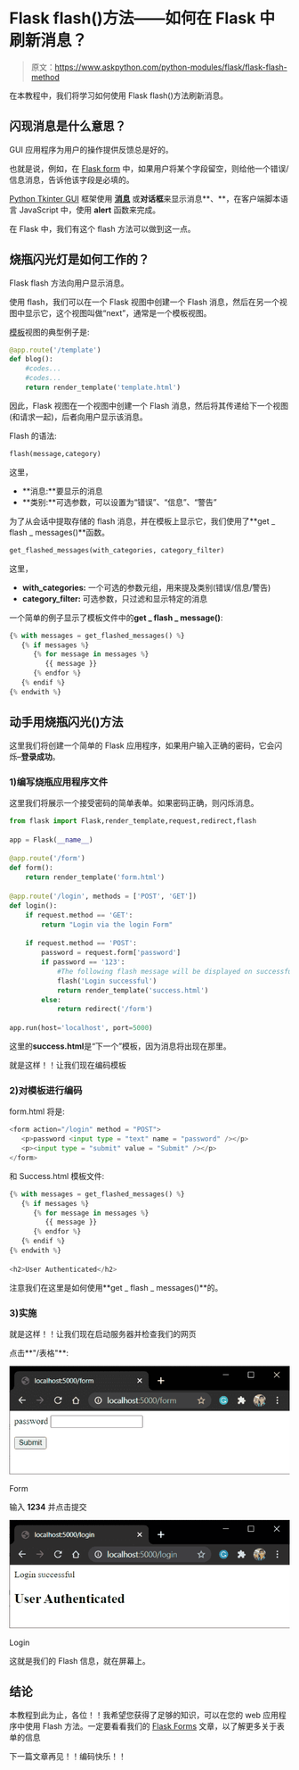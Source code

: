 # Flask flash()方法——如何在 Flask 中刷新消息？

> 原文：<https://www.askpython.com/python-modules/flask/flask-flash-method>

在本教程中，我们将学习如何使用 Flask flash()方法刷新消息。

## **闪现消息是什么意思？**

GUI 应用程序为用户的操作提供反馈总是好的。

也就是说，例如，在 [Flask form](https://www.askpython.com/python-modules/flask/flask-forms) 中，如果用户将某个字段留空，则给他一个错误/信息消息，告诉他该字段是必填的。

[Python Tkinter GUI](https://www.askpython.com/python/tkinter-gui-widgets) 框架使用 **[消息](https://www.askpython.com/python-modules/tkinter/tkinter-messagebox-and-radiobutton)** 或**对话框**来显示消息**、**，在客户端脚本语言 JavaScript 中，使用 **alert** 函数来完成。

在 Flask 中，我们有这个 flash 方法可以做到这一点。

## **烧瓶闪光灯是如何工作的？**

Flask flash 方法向用户显示消息。

使用 flash，我们可以在一个 Flask 视图中创建一个 Flash 消息，然后在另一个视图中显示它，这个视图叫做“next”，通常是一个模板视图。

[模板](https://www.askpython.com/python-modules/flask/flask-templates)视图的典型例子是:

```py
@app.route('/template')
def blog():
    #codes...
    #codes...
    return render_template('template.html')

```

因此，Flask 视图在一个视图中创建一个 Flash 消息，然后将其传递给下一个视图(和请求一起)，后者向用户显示该消息。

Flash 的语法:

```py
flash(message,category)

```

这里，

*   **消息:**要显示的消息
*   **类别:**可选参数，可以设置为“错误”、“信息”、“警告”

为了从会话中提取存储的 flash 消息，并在模板上显示它，我们使用了**get _ flash _ messages()**函数。

```py
get_flashed_messages(with_categories, category_filter)

```

这里，

*   **with_categories:** 一个可选的参数元组，用来提及类别(错误/信息/警告)
*   **category_filter:** 可选参数，只过滤和显示特定的消息

一个简单的例子显示了模板文件中的**get _ flash _ message()**:

```py
{% with messages = get_flashed_messages() %}
   {% if messages %}
      {% for message in messages %}
         {{ message }}
      {% endfor %}
   {% endif %}
{% endwith %}

```

## **动手用烧瓶闪光()方法**

这里我们将创建一个简单的 Flask 应用程序，如果用户输入正确的密码，它会闪烁–**登录成功**。

### 1)编写烧瓶应用程序文件

这里我们将展示一个接受密码的简单表单。如果密码正确，则闪烁消息。

```py
from flask import Flask,render_template,request,redirect,flash

app = Flask(__name__)

@app.route('/form')
def form():
    return render_template('form.html')

@app.route('/login', methods = ['POST', 'GET'])
def login():
    if request.method == 'GET':
        return "Login via the login Form"

    if request.method == 'POST':
        password = request.form['password']
        if password == '123':
            #The following flash message will be displayed on successful login
            flash('Login successful')
            return render_template('success.html')
        else:
            return redirect('/form')

app.run(host='localhost', port=5000)

```

这里的**success.html**是“下一个”模板，因为消息将出现在那里。

就是这样！！让我们现在编码模板

### 2)对模板进行编码

form.html 将是:

```py
<form action="/login" method = "POST">
   <p>password <input type = "text" name = "password" /></p>
   <p><input type = "submit" value = "Submit" /></p>
</form>

```

和 Success.html 模板文件:

```py
{% with messages = get_flashed_messages() %}
   {% if messages %}
      {% for message in messages %}
         {{ message }}
      {% endfor %}
   {% endif %}
{% endwith %}

<h2>User Authenticated</h2>

```

注意我们在这里是如何使用**get _ flash _ messages()**的。

### **3)实施**

就是这样！！让我们现在启动服务器并检查我们的网页

点击**"/表格"**:

![Form](img/fac62f2bdaeb91acfabaf8777afa34b1.png)

Form

输入 **1234** 并点击提交

![Login](img/8e385726e4296fa3c5a25ef74f206dc1.png)

Login

这就是我们的 Flash 信息，就在屏幕上。

## **结论**

本教程到此为止，各位！！我希望您获得了足够的知识，可以在您的 web 应用程序中使用 Flash 方法。一定要看看我们的 [Flask Forms](https://www.askpython.com/python-modules/flask/flask-forms) 文章，以了解更多关于表单的信息

下一篇文章再见！！编码快乐！！